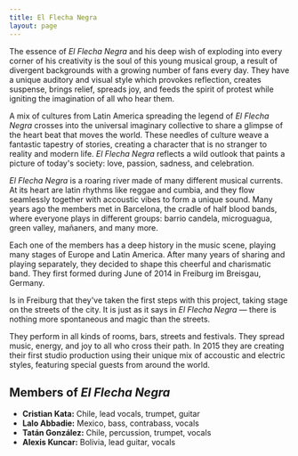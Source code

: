 ```yaml
---
title: El Flecha Negra
layout: page
---
```


The essence of _El Flecha Negra_ and his deep wish of exploding into every corner of his creativity is the soul of this young musical group, a result of divergent backgrounds with a growing number of fans every day. They have a unique auditory and visual style which provokes reflection, creates suspense, brings relief, spreads joy, and feeds the spirit of protest while igniting the imagination of all who hear them.

A mix of cultures from Latin America spreading the legend of _El Flecha Negra_ crosses into the universal imaginary collective to share a glimpse of the heart beat that moves the world. These needles of culture weave a fantastic tapestry of stories, creating a character that is no stranger to reality and modern life. _El Flecha Negra_ reflects a wild outlook that paints a picture of today's society: love, passion, sadness, and celebration.

_El Flecha Negra_ is a roaring river made of many different musical currents. At its heart are latin rhythms like reggae and cumbia, and they flow seamlessly together with accoustic vibes to form a unique sound. Many years ago the members met in Barcelona, the cradle of half blood bands, where everyone plays in different groups: barrio candela, microguagua, green valley, mañaners, and many more.

Each one of the members has a deep history in the music scene, playing many stages of Europe and Latin America. After many years of sharing and playing separately, they decided to shape this cheerful and charismatic band. They first formed during June of 2014 in Freiburg im Breisgau, Germany.

Is in Freiburg that they've taken the first steps with this project, taking stage on the streets of the city. It is just as it says in _El Flecha Negra_ — there is nothing more spontaneous and magic than the streets.

They perform in all kinds of rooms, bars, streets and festivals. They spread music, energy, and joy to all who cross their path. In 2015 they are creating their first studio production using their unique mix of accoustic and electric styles, featuring special guests from around the world.

## Members of _El Flecha Negra_

- **Cristian Kata:** Chile, lead vocals, trumpet, guitar
- **Lalo Abbadie:** Mexico, bass, contrabass, vocals
- **Tatán González:** Chile, percussion, trumpet, vocals
- **Alexis Kuncar:** Bolivia, lead guitar, vocals

